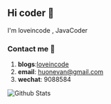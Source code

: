 ## Hi coder 👋 
I'm loveincode , JavaCoder

### Contact me 📱

1. **blogs**:[loveincode](https://www.cnblogs.com/loveincode/)
2. **email**: huonevan@gmail.com
3. **wechat**: 9088584


![Github Stats](https://github-readme-stats.vercel.app/api?username=loveincode&show_icons=true&theme=dark)
